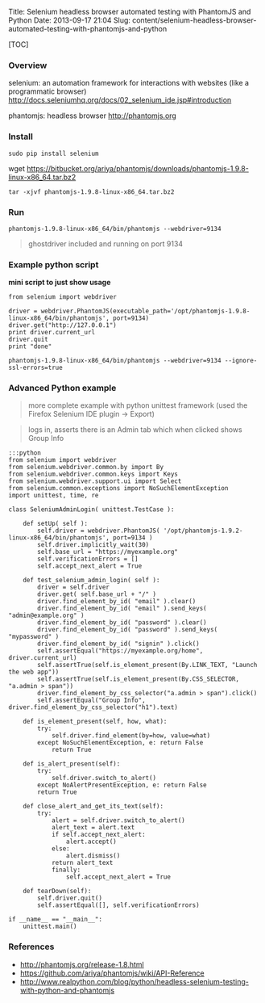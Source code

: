 Title: Selenium headless browser automated testing with PhantomJS and Python
Date: 2013-09-17 21:04
Slug: content/selenium-headless-browser-automated-testing-with-phantomjs-and-python

[TOC]

### Overview

selenium: an automation framework for interactions with websites (like a programmatic browser) <http://docs.seleniumhq.org/docs/02_selenium_ide.jsp#introduction>

phantomjs: headless browser <http://phantomjs.org>

### Install
`sudo pip install selenium`

wget <https://bitbucket.org/ariya/phantomjs/downloads/phantomjs-1.9.8-linux-x86_64.tar.bz2>

`tar -xjvf phantomjs-1.9.8-linux-x86_64.tar.bz2`

### Run
`phantomjs-1.9.8-linux-x86_64/bin/phantomjs --webdriver=9134`

> ghostdriver included and running on port 9134

### Example python script
**mini script to just show usage**

    from selenium import webdriver
    
    driver = webdriver.PhantomJS(executable_path='/opt/phantomjs-1.9.8-linux-x86_64/bin/phantomjs', port=9134)
    driver.get("http://127.0.0.1")
    print driver.current_url
    driver.quit
    print "done"
    

`phantomjs-1.9.8-linux-x86_64/bin/phantomjs --webdriver=9134 --ignore-ssl-errors=true`

### Advanced Python example

> more complete example with python unittest framework (used the Firefox Selenium IDE plugin -> Export)

> logs in, asserts there is an Admin tab which when clicked shows Group Info

    :::python
    from selenium import webdriver
    from selenium.webdriver.common.by import By
    from selenium.webdriver.common.keys import Keys
    from selenium.webdriver.support.ui import Select
    from selenium.common.exceptions import NoSuchElementException
    import unittest, time, re
    
    class SeleniumAdminLogin( unittest.TestCase ):
    
        def setUp( self ):
            self.driver = webdriver.PhantomJS( '/opt/phantomjs-1.9.2-linux-x86_64/bin/phantomjs', port=9134 )
            self.driver.implicitly_wait(30)
            self.base_url = "https://myexample.org"
            self.verificationErrors = []
            self.accept_next_alert = True
            
        def test_selenium_admin_login( self ):
            driver = self.driver
            driver.get( self.base_url + "/" )
            driver.find_element_by_id( "email" ).clear()
            driver.find_element_by_id( "email" ).send_keys( "admin@example.org" )
            driver.find_element_by_id( "password" ).clear()
            driver.find_element_by_id( "password" ).send_keys( "mypassword" )
            driver.find_element_by_id( "signin" ).click()
            self.assertEqual("https://myexample.org/home", driver.current_url)
            self.assertTrue(self.is_element_present(By.LINK_TEXT, "Launch the web app"))
            self.assertTrue(self.is_element_present(By.CSS_SELECTOR, "a.admin > span"))
            driver.find_element_by_css_selector("a.admin > span").click()
            self.assertEqual("Group Info", driver.find_element_by_css_selector("h1").text)
            
        def is_element_present(self, how, what):
            try: 
                self.driver.find_element(by=how, value=what)
            except NoSuchElementException, e: return False
                return True
            
        def is_alert_present(self):
            try: 
                self.driver.switch_to_alert()
            except NoAlertPresentException, e: return False
            return True
        
        def close_alert_and_get_its_text(self):
            try:
                alert = self.driver.switch_to_alert()
                alert_text = alert.text
                if self.accept_next_alert:
                    alert.accept()
                else:
                    alert.dismiss()
                return alert_text
                finally: 
                    self.accept_next_alert = True
            
        def tearDown(self):
            self.driver.quit()
            self.assertEqual([], self.verificationErrors)
            
    if __name__ == "__main__":
        unittest.main()
    
   

### References  
- <http://phantomjs.org/release-1.8.html>
- <https://github.com/ariya/phantomjs/wiki/API-Reference>
- <http://www.realpython.com/blog/python/headless-selenium-testing-with-python-and-phantomjs>
